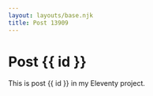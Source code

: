 ```yaml
---
layout: layouts/base.njk
title: Post 13909
---
```


# Post {{ id }}

This is post {{ id }} in my Eleventy project.

